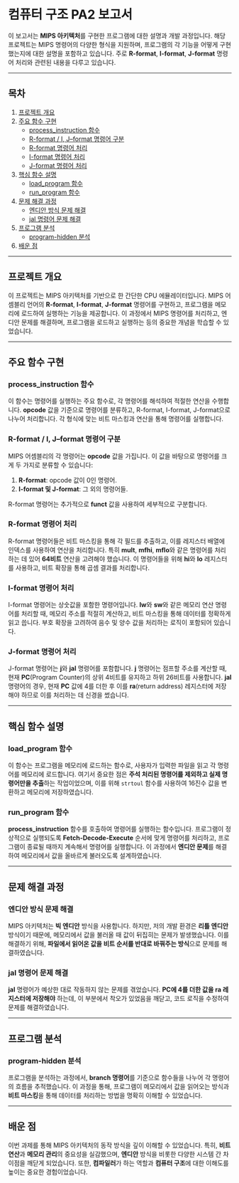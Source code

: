 # 컴퓨터 구조 PA2 보고서

이 보고서는 **MIPS 아키텍처**를 구현한 프로그램에 대한 설명과 개발 과정입니다. 해당 프로젝트는 MIPS 명령어의 다양한 형식을 지원하며, 프로그램의 각 기능을 어떻게 구현했는지에 대한 설명을 포함하고 있습니다. 주로 **R-format**, **I-format**, **J-format** 명령어 처리와 관련된 내용을 다루고 있습니다.

---

## 목차

1. [프로젝트 개요](#프로젝트-개요)
2. [주요 함수 구현](#주요-함수-구현)
   - [process_instruction 함수](#process_instruction-함수)
   - [R-format / I, J–format 명령어 구분](#r-format--i-jformat-명령어-구분)
   - [R-format 명령어 처리](#r-format-명령어-처리)
   - [I-format 명령어 처리](#i-format-명령어-처리)
   - [J-format 명령어 처리](#j-format-명령어-처리)
3. [핵심 함수 설명](#핵심-함수-설명)
   - [load_program 함수](#load_program-함수)
   - [run_program 함수](#run_program-함수)
4. [문제 해결 과정](#문제-해결-과정)
   - [엔디안 방식 문제 해결](#엔디안-방식-문제-해결)
   - [jal 명령어 문제 해결](#jal-명령어-문제-해결)
5. [프로그램 분석](#프로그램-분석)
   - [program-hidden 분석](#program-hidden-분석)
6. [배운 점](#배운-점)

---

## 프로젝트 개요

이 프로젝트는 MIPS 아키텍처를 기반으로 한 간단한 CPU 에뮬레이터입니다. MIPS 어셈블리 언어의 **R-format**, **I-format**, **J-format** 명령어를 구현하고, 프로그램을 메모리에 로드하여 실행하는 기능을 제공합니다. 이 과정에서 MIPS 명령어를 처리하고, 엔디안 문제를 해결하며, 프로그램을 로드하고 실행하는 등의 중요한 개념을 학습할 수 있었습니다.

---

## 주요 함수 구현

### process_instruction 함수

이 함수는 명령어를 실행하는 주요 함수로, 각 명령어를 해석하여 적절한 연산을 수행합니다. **opcode** 값을 기준으로 명령어를 분류하고, R-format, I-format, J-format으로 나누어 처리합니다. 각 형식에 맞는 비트 마스킹과 연산을 통해 명령어를 실행합니다.

### R-format / I, J–format 명령어 구분

MIPS 어셈블리의 각 명령어는 **opcode** 값을 가집니다. 이 값을 바탕으로 명령어를 크게 두 가지로 분류할 수 있습니다: 

1. **R-format**: opcode 값이 0인 명령어.
2. **I-format 및 J-format**: 그 외의 명령어들.

R-format 명령어는 추가적으로 **funct** 값을 사용하여 세부적으로 구분합니다.

### R-format 명령어 처리

R-format 명령어들은 비트 마스킹을 통해 각 필드를 추출하고, 이를 레지스터 배열에 인덱스를 사용하여 연산을 처리합니다. 특히 **mult**, **mfhi**, **mflo**와 같은 명령어를 처리하는 데 있어 **64비트** 연산을 고려해야 했습니다. 이 명령어들을 위해 **hi**와 **lo** 레지스터를 사용하고, 비트 확장을 통해 곱셈 결과를 처리합니다.

### I-format 명령어 처리

I-format 명령어는 상숫값을 포함한 명령어입니다. **lw**와 **sw**와 같은 메모리 연산 명령어를 처리할 때, 메모리 주소를 적절히 계산하고, 비트 마스킹을 통해 데이터를 정확하게 읽고 씁니다. 부호 확장을 고려하여 음수 및 양수 값을 처리하는 로직이 포함되어 있습니다.

### J-format 명령어 처리

J-format 명령어는 **j**와 **jal** 명령어를 포함합니다. **j** 명령어는 점프할 주소를 계산할 때, 현재 **PC**(Program Counter)의 상위 4비트를 유지하고 하위 26비트를 사용합니다. **jal** 명령어의 경우, 현재 **PC** 값에 4를 더한 후 이를 **ra**(return address) 레지스터에 저장해야 하므로 이를 처리하는 데 신경을 썼습니다.

---

## 핵심 함수 설명

### load_program 함수

이 함수는 프로그램을 메모리에 로드하는 함수로, 사용자가 입력한 파일을 읽고 각 명령어를 메모리에 로드합니다. 여기서 중요한 점은 **주석 처리된 명령어를 제외하고 실제 명령어만을 추출**하는 작업이었으며, 이를 위해 `strtoul` 함수를 사용하여 16진수 값을 변환하고 메모리에 저장하였습니다.

### run_program 함수

**process_instruction** 함수를 호출하여 명령어를 실행하는 함수입니다. 프로그램이 정상적으로 실행되도록 **Fetch-Decode-Execute** 순서에 맞게 명령어를 처리하고, 프로그램이 종료될 때까지 계속해서 명령어를 실행합니다. 이 과정에서 **엔디안 문제**를 해결하여 메모리에서 값을 올바르게 불러오도록 설계하였습니다.

---

## 문제 해결 과정

### 엔디안 방식 문제 해결

MIPS 아키텍처는 **빅 엔디안** 방식을 사용합니다. 하지만, 저의 개발 환경은 **리틀 엔디안** 방식이기 때문에, 메모리에서 값을 불러올 때 값이 뒤집히는 문제가 발생했습니다. 이를 해결하기 위해, **파일에서 읽어온 값을 비트 순서를 반대로 바꿔주는 방식**으로 문제를 해결하였습니다.

### jal 명령어 문제 해결

**jal** 명령어가 예상한 대로 작동하지 않는 문제를 겪었습니다. **PC에 4를 더한 값을 ra 레지스터에 저장해야** 하는데, 이 부분에서 착오가 있었음을 깨닫고, 코드 로직을 수정하여 문제를 해결하였습니다.

---

## 프로그램 분석

### program-hidden 분석

프로그램을 분석하는 과정에서, **branch 명령어**를 기준으로 함수들을 나누어 각 명령어의 흐름을 추적했습니다. 이 과정을 통해, 프로그램이 메모리에서 값을 읽어오는 방식과 **비트 마스킹**을 통해 데이터를 처리하는 방법을 명확히 이해할 수 있었습니다.

---

## 배운 점

이번 과제를 통해 MIPS 아키텍처의 동작 방식을 깊이 이해할 수 있었습니다. 특히, **비트 연산**과 **메모리 관리**의 중요성을 실감했으며, **엔디안** 방식을 비롯한 다양한 시스템 간 차이점을 깨닫게 되었습니다. 또한, **컴파일러**가 하는 역할과 **컴퓨터 구조**에 대한 이해도를 높이는 중요한 경험이었습니다.
